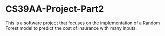 # CS39AA-Project-Part2
This is a software project that focuses on the implementation of a Random Forest model to predict the cost of insurance with many inputs.
